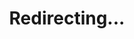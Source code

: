 ---
title: Redirecting...
layout: redirect
sitemap: false
permalink: /participants/India
redirect_to: /participants/IND/
---
